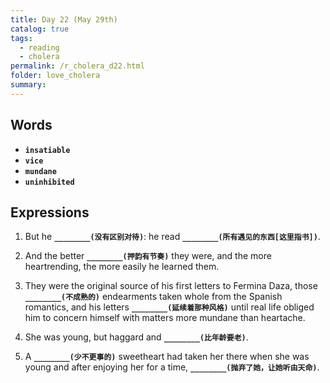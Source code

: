 ```yaml
---
title: Day 22 (May 29th)
catalog: true
tags: 
  - reading
  - cholera
permalink: /r_cholera_d22.html
folder: love_cholera
summary: 
---
```


## Words

-   <b data-toggle="tooltip" data-original-title="{{site.data.glossary.insatiable}}">`insatiable`</b>
-   <b data-toggle="tooltip" data-original-title="{{site.data.glossary.vice}}">`vice`</b>
-   <b data-toggle="tooltip" data-original-title="{{site.data.glossary.mundane}}">`mundane`</b>
-   <b data-toggle="tooltip" data-original-title="{{site.data.glossary.uninhibited}}">`uninhibited`</b>


## Expressions

1.  But he <b data-toggle="tooltip" data-original-title="{{site.data.answers.bb_a}}">`________(没有区别对待)`</b>: he read <b data-toggle="tooltip" data-original-title="{{site.data.answers.bb_a2}}">`________(所有遇见的东西[这里指书])`</b>. 

2.  And the better <b data-toggle="tooltip" data-original-title="{{site.data.answers.bb_b}}">`________(押韵有节奏)`</b> they were, and the more heartrending, the more easily he learned them.

3.  They were the original source of his first letters to Fermina Daza, those <b data-toggle="tooltip" data-original-title="{{site.data.answers.bb_c}}">`________(不成熟的)`</b> endearments taken whole from the Spanish romantics, and his letters <b data-toggle="tooltip" data-original-title="{{site.data.answers.bb_c2}}">`________(延续着那种风格)`</b> until real life obliged him to concern himself with matters more mundane than heartache.

4.  She was young, but haggard and <b data-toggle="tooltip" data-original-title="{{site.data.answers.bb_d}}">`________(比年龄要老)`</b>.

5.  A <b data-toggle="tooltip" data-original-title="{{site.data.answers.bb_e}}">`________(少不更事的)`</b> sweetheart had taken her there when she was young and after enjoying her for a time, <b data-toggle="tooltip" data-original-title="{{site.data.answers.bb_e2}}">`________(抛弃了她，让她听由天命)`</b>.